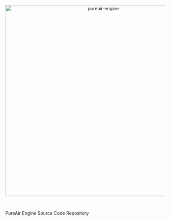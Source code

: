 <p align="center">
  <a href="https://www.titusstudios.net/">
    <img
      alt="pureair-engine"
      title="www.titusstudios.net/"
      src="https://titusstudios.net/data/static/images/pureair-engine/og-image.png"
      width="600"
    />
  </a>
</p>

<br>


PureAir Engine Source Code Repository 

